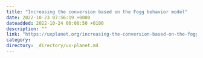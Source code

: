 ```yaml
---
title: "Increasing the conversion based on the Fogg behavior model"
date: 2022-10-23 07:56:19 +0000
dateadded: 2022-10-24 00:00:50 +0100
description: ""
link: "https://uxplanet.org/increasing-the-conversion-based-on-the-fogg-behavior-model-b6bc96e6ed1a?source=rss----819cc2aaeee0---4"
category:
directory: _directory/ux-planet.md
---
```

